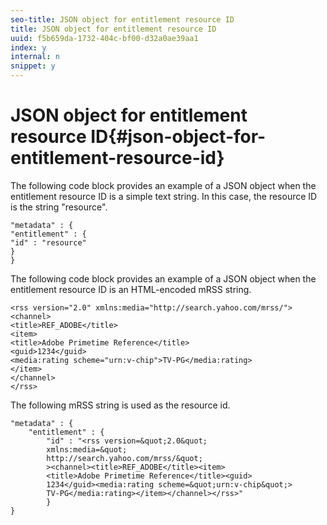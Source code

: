 ```yaml
---
seo-title: JSON object for entitlement resource ID
title: JSON object for entitlement resource ID
uuid: f5b659da-1732-404c-bf00-d32a0ae39aa1
index: y
internal: n
snippet: y
---
```


# JSON object for entitlement resource ID{#json-object-for-entitlement-resource-id}

The following code block provides an example of a JSON object when the entitlement resource ID is a simple text string. In this case, the resource ID is the string "resource".

```
"metadata" : { 
"entitlement" : { 
"id" : "resource" 
} 
}
```

The following code block provides an example of a JSON object when the entitlement resource ID is an HTML-encoded mRSS string.

```
<rss version="2.0" xmlns:media="http://search.yahoo.com/mrss/"> 
<channel> 
<title>REF_ADOBE</title> 
<item> 
<title>Adobe Primetime Reference</title> 
<guid>1234</guid> 
<media:rating scheme="urn:v-chip">TV-PG</media:rating> 
</item> 
</channel> 
</rss>
```

The following mRSS string is used as the resource id.

```
"metadata" : { 
    "entitlement" : { 
        "id" : "<rss version=&quot;2.0&quot; 
        xmlns:media=&quot; 
        http://search.yahoo.com/mrss/&quot; 
        ><channel><title>REF_ADOBE</title><item> 
        <title>Adobe Primetime Reference</title><guid> 
        1234</guid><media:rating scheme=&quot;urn:v-chip&quot;> 
        TV-PG</media:rating></item></channel></rss>" 
        } 
} 

```


